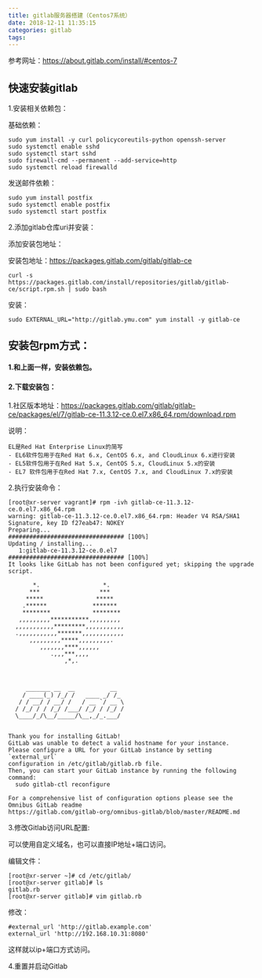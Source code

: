```yaml
---
title: gitlab服务器搭建（Centos7系统）
date: 2018-12-11 11:35:15
categories: gitlab
tags:
---
```


参考网址：https://about.gitlab.com/install/#centos-7

## 快速安装gitlab

1.安装相关依赖包：

基础依赖：

    sudo yum install -y curl policycoreutils-python openssh-server
    sudo systemctl enable sshd
    sudo systemctl start sshd
    sudo firewall-cmd --permanent --add-service=http
    sudo systemctl reload firewalld

发送邮件依赖：

    sudo yum install postfix
    sudo systemctl enable postfix
    sudo systemctl start postfix

2.添加gitlab仓库uri并安装：

添加安装包地址：

安装包地址：https://packages.gitlab.com/gitlab/gitlab-ce

    curl -s https://packages.gitlab.com/install/repositories/gitlab/gitlab-ce/script.rpm.sh | sudo bash
    
 安装：
 
    sudo EXTERNAL_URL="http://gitlab.ymu.com" yum install -y gitlab-ce
    
## 安装包rpm方式：

#### 1.和上面一样，安装依赖包。

#### 2.下载安装包：

1.社区版本地址：https://packages.gitlab.com/gitlab/gitlab-ce/packages/el/7/gitlab-ce-11.3.12-ce.0.el7.x86_64.rpm/download.rpm

说明：
```text
EL是Red Hat Enterprise Linux的简写 
- EL6软件包用于在Red Hat 6.x, CentOS 6.x, and CloudLinux 6.x进行安装 
- EL5软件包用于在Red Hat 5.x, CentOS 5.x, CloudLinux 5.x的安装 
- EL7 软件包用于在Red Hat 7.x, CentOS 7.x, and CloudLinux 7.x的安装
```

2.执行安装命令：

    [root@xr-server vagrant]# rpm -ivh gitlab-ce-11.3.12-ce.0.el7.x86_64.rpm 
    warning: gitlab-ce-11.3.12-ce.0.el7.x86_64.rpm: Header V4 RSA/SHA1 Signature, key ID f27eab47: NOKEY
    Preparing...                          ################################# [100%]
    Updating / installing...
       1:gitlab-ce-11.3.12-ce.0.el7       ################################# [100%]
    It looks like GitLab has not been configured yet; skipping the upgrade script.
    
           *.                  *.
          ***                 ***
         *****               *****
        .******             *******
        ********            ********
       ,,,,,,,,,***********,,,,,,,,,
      ,,,,,,,,,,,*********,,,,,,,,,,,
      .,,,,,,,,,,,*******,,,,,,,,,,,,
          ,,,,,,,,,*****,,,,,,,,,.
             ,,,,,,,****,,,,,,
                .,,,***,,,,
                    ,*,.
      
    
    
         _______ __  __          __
        / ____(_) /_/ /   ____ _/ /_
       / / __/ / __/ /   / __ `/ __ \
      / /_/ / / /_/ /___/ /_/ / /_/ /
      \____/_/\__/_____/\__,_/_.___/
      
    
    Thank you for installing GitLab!
    GitLab was unable to detect a valid hostname for your instance.
    Please configure a URL for your GitLab instance by setting `external_url`
    configuration in /etc/gitlab/gitlab.rb file.
    Then, you can start your GitLab instance by running the following command:
      sudo gitlab-ctl reconfigure
    
    For a comprehensive list of configuration options please see the Omnibus GitLab readme
    https://gitlab.com/gitlab-org/omnibus-gitlab/blob/master/README.md

    
3.修改Gitlab访问URL配置:

可以使用自定义域名，也可以直接IP地址+端口访问。

编辑文件：

    [root@xr-server ~]# cd /etc/gitlab/
    [root@xr-server gitlab]# ls
    gitlab.rb
    [root@xr-server gitlab]# vim gitlab.rb
    
修改：

    #external_url 'http://gitlab.example.com'
    external_url 'http://192.168.10.31:8080'

这样就以ip+端口方式访问。

4.重置并启动Gitlab

        
    
   